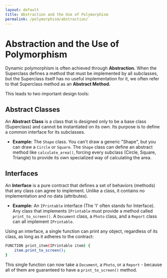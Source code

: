 ```yaml
---
layout: default
title: Abstraction and the Use of Polymorphism
permalink: /polymorphism/abstraction/
---
```


# Abstraction and the Use of Polymorphism

Dynamic polymorphism is often achieved through **Abstraction.** When the Superclass defines a method that must be implemented by all subclasses, but the Superclass itself has no useful implementation for it, we often refer to that Superclass method as an **Abstract Method.**

This leads to two important design tools:

## Abstract Classes

An **Abstract Class** is a class that is designed only to be a base class (Superclass) and cannot be instantiated on its own. Its purpose is to define a common interface for its subclasses.

* **Example:** The `Shape` class. You can't draw a generic "Shape", but you can draw a `Circle` or `Square`. The `Shape` class can define an abstract method like `calculate_area()`, forcing every subclass (Circle, Square, Triangle) to provide its own specialized way of calculating the area.

## Interfaces

An **Interface** is a pure contract that defines a set of behaviors (methods) that any class can agree to implement. Unlike a class, it contains no implementation and no data (attributes).

* **Example:** An `IPrintable` interface (The 'I' often stands for Interface). Any class that implements `IPrintable` must provide a method called `print_to_screen()`. A `Document` class, a `Photo` class, and a `Report` class can all implement `IPrintable`.

Using an interface, a single function can print any object, regardless of its class, as long as it adheres to the contract:

```bash
FUNCTION print_item(IPrintable item) {
    item.print_to_screen();
}
```

This single function can now take a `Document`, a `Photo`, or a `Report` - because all of them are guaranteed to have a `print_to_screen()` method.
